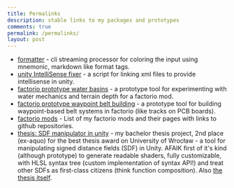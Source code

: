 ```yaml
---
title: Permalinks
description: stable links to my packages and prototypes
comments: true
permalink: /permalinks/
layout: post
---
```


<!-- Permalinks are added as single metadata posts with redirect data -->

- [formatter](formatter) - cli streaming processor for coloring the input using mnemonic, markdown like format tags.
- [unity IntelliSense fixer](unityIntelliSenseFixer) - a script for linking xml files to provide intellisense in unity.
- [factorio prototype water basins](factorio-prototype-water-basins) - a prototype tool for experimenting with water mechanics and terrain depth for a factorio mod.
- [factorio prototype waypoint belt building](factorio-prototype-waypoint-belts) - a prototype tool for building waypoint-based belt systems in factorio (like tracks on PCB boards).
- [factorio mods](factorio-mods) - List of my factorio mods and their pages with links to github repositories.
- [thesis: SDF manipulator in unity](unity-thesis-sdf-manipulator) - my bachelor thesis project, 2nd place (ex-aquo) for the best thesis award on University of Wrocław - a tool for manipulating signed distance fields (SDF) in Unity. AFAIK first of it's kind (although prototype) to generate readable shaders, fully customizable, with HLSL syntax tree (custom implementation of syntax API!) and treat other SDFs as first-class citizens (think function composition). Also [the thesis itself](https://ii.uni.wroc.pl/media/uploads/2024/12/01/uwr-28-inz-62831-204930.pdf).